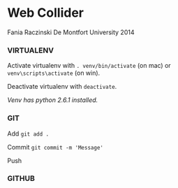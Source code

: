 
# Web Collider

Fania Raczinski De Montfort University 2014

### VIRTUALENV

Activate virtualenv with ```. venv/bin/activate``` (on mac) 
or ```venv\scripts\activate``` (on win).

Deactivate virtualenv with ```deactivate```.

*Venv has python 2.6.1 installed.*

### GIT

Add
```git add .```

Commit
```git commit -m 'Message'```

Push

### GITHUB

